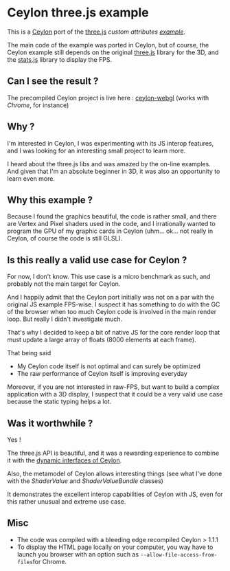 Ceylon three.js example  
==========
This is a [Ceylon](http://ceylon-lang.org/) port of the [three.js](http://threejs.org) *custom attributes [example](http://threejs.org/examples/webgl_custom_attributes.html)*.

The main code of the example was ported in Ceylon, but of course, the Ceylon example still depends on the original [three.js](https://github.com/mrdoob/three.js) library for the 3D, and the [stats.js](https://github.com/mrdoob/stats.js) library to display the FPS.

 Can I see the result ?
--------------------
The precompiled Ceylon project is live here :
[ceylon-webgl](http://stephane.galles.free.fr/ceylon/ceylon-webgl/)
(works with *Chrome*, for instance)

Why ?
-----
I'm interested in Ceylon, I was experimenting with its JS interop features, and I was looking for an interesting small project to learn more.

I heard about the three.js libs and was amazed by the on-line examples. And given that I'm an absolute beginner in 3D, it was also an opportunity to learn even more.

Why this example ?
---------------------

Because I found the graphics beautiful, the code is rather small, and there are Vertex and Pixel shaders used in the code, and I irrationally wanted to program the GPU of my graphic cards in Ceylon (uhm... ok... not really in Ceylon, of course the code is still GLSL).

Is this really a valid use case for Ceylon ?
---------------------

For now, I don't know. This use case is a micro benchmark as such, and probably not the main target for Ceylon.

And I happily admit that the Ceylon port initially was not on a par with the original JS example FPS-wise. I suspect it has something to do with the GC of the browser when too much Ceylon code is involved in the main render loop. But really I didn't investigate much.

That's why I decided to keep a bit of native JS for the core render loop that must update a large array of floats (8000 elements at each frame).

That being said

* My Ceylon code itself is not optimal and can surely be optimized
* The raw performance of Ceylon itself is improving everyday

Moreover, if you are not interested in raw-FPS, but want to build a complex application with a 3D display, I suspect that it could be a very valid use case
because the static typing helps a lot.

Was it worthwhile ?
---------------------

Yes !

The three.js API is beautiful, and it was a rewarding experience to combine it with the [dynamic interfaces of Ceylon](http://ceylon-lang.org/documentation/1.1/tour/dynamic/).

Also, the metamodel of Ceylon allows interesting things (see what I've done with the *ShaderValue* and *ShaderValueBundle* classes)

It demonstrates the excellent interop capabilities of Ceylon with JS, even for this rather unusual and extreme use case.


Misc
--------------------
* The code was compiled with a bleeding edge recompiled Ceylon > 1.1.1
* To display the HTML page locally on your computer, you way have to launch you browser with an option such as `--allow-file-access-from-files`for Chrome.